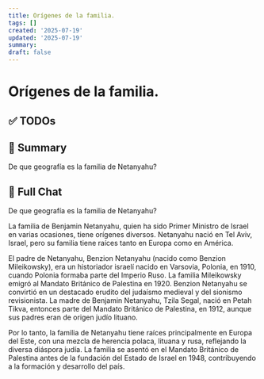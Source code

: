 ```yaml
---
title: Orígenes de la familia.
tags: []
created: '2025-07-19'
updated: '2025-07-19'
summary:
draft: false
---
```


# Orígenes de la familia.

## ✅ TODOs


## 📌 Summary
De que geografía es la familia de Netanyahu?

## 🧠 Full Chat


De que geografía es la familia de Netanyahu? 

La familia de Benjamin Netanyahu, quien ha sido Primer Ministro de Israel en varias ocasiones, tiene orígenes diversos. Netanyahu nació en Tel Aviv, Israel, pero su familia tiene raíces tanto en Europa como en América.

El padre de Netanyahu, Benzion Netanyahu (nacido como Benzion Mileikowsky), era un historiador israelí nacido en Varsovia, Polonia, en 1910, cuando Polonia formaba parte del Imperio Ruso. La familia Mileikowsky emigró al Mandato Británico de Palestina en 1920. Benzion Netanyahu se convirtió en un destacado erudito del judaísmo medieval y del sionismo revisionista. La madre de Benjamin Netanyahu, Tzila Segal, nació en Petah Tikva, entonces parte del Mandato Británico de Palestina, en 1912, aunque sus padres eran de origen judío lituano.

Por lo tanto, la familia de Netanyahu tiene raíces principalmente en Europa del Este, con una mezcla de herencia polaca, lituana y rusa, reflejando la diversa diáspora judía. La familia se asentó en el Mandato Británico de Palestina antes de la fundación del Estado de Israel en 1948, contribuyendo a la formación y desarrollo del país.